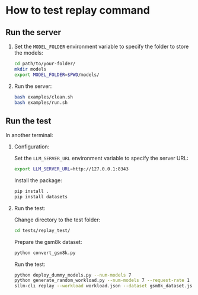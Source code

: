 # How to test replay command

## Run the server

1. Set the `MODEL_FOLDER` environment variable to specify the folder to store the models:

    ```sh
    cd path/to/your-folder/
    mkdir models
    export MODEL_FOLDER=$PWD/models/
    ```

2. Run the server:

    ```sh
    bash examples/clean.sh
    bash examples/run.sh
    ```

## Run the test

In another terminal:

1. Configuration:

    Set the `LLM_SERVER_URL` environment variable to specify the server URL:

    ```sh
    export LLM_SERVER_URL=http://127.0.0.1:8343
    ```

    Install the package:

    ```sh
    pip install .
    pip install datasets
    ```
    <!-- I want to add datasets to requirements.txt but it would cause unwanted errors(Segmentation fault). So, I will leave it as a manual step for now. -->

2. Run the test:

    Change directory to the test folder:

    ```sh
    cd tests/replay_test/
    ```

    Prepare the gsm8k dataset:

    ```sh
    python convert_gsm8k.py
    ```

    Run the test:
    ```sh
    python deploy_dummy_models.py --num-models 7
    python generate_random_workload.py --num-models 7 --request-rate 1 --duration-minutes 1
    sllm-cli replay --workload workload.json --dataset gsm8k_dataset.json
    ```
